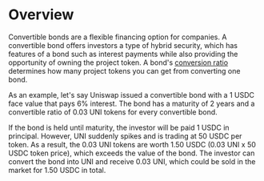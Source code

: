 # Overview

Convertible bonds are a flexible financing option for companies. A convertible bond offers investors a type of hybrid security, which has features of a bond such as interest payments while also providing the opportunity of owning the project token. A bond's [conversion ratio](https://www.investopedia.com/terms/c/conversionratio.asp) determines how many project tokens you can get from converting one bond.

As an example, let's say Uniswap issued a convertible bond with a 1 USDC face value that pays 6% interest. The bond has a maturity of 2 years and a convertible ratio of 0.03 UNI tokens for every convertible bond.

If the bond is held until maturity, the investor will be paid 1 USDC in principal. However, UNI suddenly spikes and is trading at 50 USDC per token. As a result, the 0.03 UNI tokens are worth 1.50 USDC (0.03 UNI x 50 USDC token price), which exceeds the value of the bond. The investor can convert the bond into UNI and receive 0.03 UNI, which could be sold in the market for 1.50 USDC in total.

